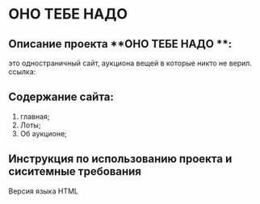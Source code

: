 # ОНО ТЕБЕ НАДО
## Описание проекта **ОНО ТЕБЕ НАДО **:
это одностраничный сайт, аукциона вещей в которые никто не верил.
ссылка:
## Содержание сайта:
1. главная;
2. Лоты;
3. Об аукционе;
## Инструкция по использованию проекта и сиситемные требования
Версия языка HTML
